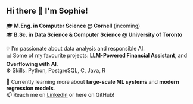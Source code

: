 ## Hi there 👋 I'm Sophie!  

🎓 **M.Eng. in Computer Science @ Cornell** (incoming)  
🎓 **B.Sc. in Data Science & Computer Science @ University of Toronto**  

💡 I’m passionate about data analysis and responsible AI.  
📊 Some of my favourite projects: **LLM-Powered Financial Assistant**, and **Overflowing with AI**.  
⚙️ Skills: Python, PostgreSQL, C, Java, R  

🌱 Currently learning more about **large-scale ML systems** and **modern regression models**.  
📫 Reach me on [LinkedIn](linkedin.com/in/sophie-xu-661400242) or here on GitHub!  

